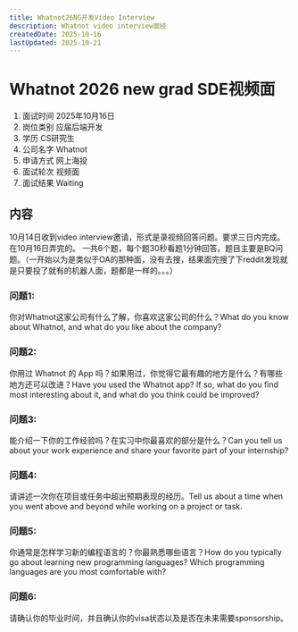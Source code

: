```yaml
---
title: Whatnot26NG开发Video Interview
description: Whatnot video interview面经
createdDate: 2025-10-16
lastUpdated: 2025-10-21
---
```

# Whatnot 2026 new grad SDE视频面
1. 面试时间 2025年10月16日
2. 岗位类别 应届后端开发
3. 学历 CS研究生
4. 公司名字 Whatnot
5. 申请方式 网上海投
6. 面试轮次 视频面
7. 面试结果 Waiting

## 内容
10月14日收到video interview邀请，形式是录视频回答问题。要求三日内完成。在10月16日弄完的。
一共6个题，每个题30秒看题1分钟回答。题目主要是BQ问题。（一开始以为是类似于OA的那种面，没有去搜，结果面完搜了下reddit发现就是只要投了就有的机器人面，题都是一样的。。。）

### 问题1:
你对Whatnot这家公司有什么了解，你喜欢这家公司的什么？What do you know about Whatnot, and what do you like about the company?

### 问题2:
你用过 Whatnot 的 App 吗？如果用过，你觉得它最有趣的地方是什么？有哪些地方还可以改进？Have you used the Whatnot app? If so, what do you find most interesting about it, and what do you think could be improved?

### 问题3:
能介绍一下你的工作经验吗？在实习中你最喜欢的部分是什么？Can you tell us about your work experience and share your favorite part of your internship?

### 问题4:
请讲述一次你在项目或任务中超出预期表现的经历。Tell us about a time when you went above and beyond while working on a project or task.

### 问题5:
你通常是怎样学习新的编程语言的？你最熟悉哪些语言？How do you typically go about learning new programming languages? Which programming languages are you most comfortable with?

### 问题6:
请确认你的毕业时间，并且确认你的visa状态以及是否在未来需要sponsorship。